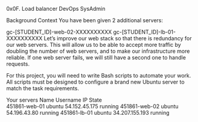 0x0F. Load balancer
DevOps
SysAdmin

Background Context
You have been given 2 additional servers:

gc-[STUDENT_ID]-web-02-XXXXXXXXXX
gc-[STUDENT_ID]-lb-01-XXXXXXXXXX
Let’s improve our web stack so that there is redundancy for our web servers. This will allow us to be able to accept more traffic by doubling the number of web servers, and to make our infrastructure more reliable. If one web server fails, we will still have a second one to handle requests.

For this project, you will need to write Bash scripts to automate your work. All scripts must be designed to configure a brand new Ubuntu server to match the task requirements.

Your servers
Name	Username	IP	State	
451861-web-01	ubuntu	54.152.45.175	running	
451861-web-02	ubuntu	54.196.43.80	running	
451861-lb-01	ubuntu	34.207.155.193	running	
